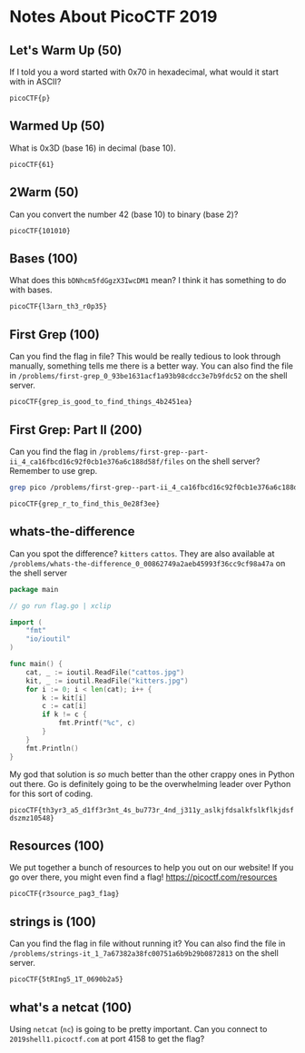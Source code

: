 # Notes About PicoCTF 2019

## Let's Warm Up (50)

If I told you a word started with 0x70 in hexadecimal, what would it start with in ASCII?

`picoCTF{p}`

## Warmed Up (50)

What is 0x3D (base 16) in decimal (base 10).

`picoCTF{61}`

## 2Warm (50)

Can you convert the number 42 (base 10) to binary (base 2)?

`picoCTF{101010}`

## Bases (100)

What does this `bDNhcm5fdGgzX3IwcDM1` mean? I think it has something to do with bases.

`picoCTF{l3arn_th3_r0p35}`

## First Grep (100)

Can you find the flag in file? This would be really tedious to look through manually, something tells me there is a better way. You can also find the file in `/problems/first-grep_0_93be1631acf1a93b98cdcc3e7b9fdc52` on the shell server.

`picoCTF{grep_is_good_to_find_things_4b2451ea}`

## First Grep: Part II (200)

Can you find the flag in `/problems/first-grep--part-ii_4_ca16fbcd16c92f0cb1e376a6c188d58f/files` on the shell server? Remember to use grep.

```sh
grep pico /problems/first-grep--part-ii_4_ca16fbcd16c92f0cb1e376a6c188d58f/files/**/*
```

`picoCTF{grep_r_to_find_this_0e28f3ee}`

## whats-the-difference

Can you spot the difference? `kitters` `cattos`. They are also available at `/problems/whats-the-difference_0_00862749a2aeb45993f36cc9cf98a47a` on the shell server

```go
package main

// go run flag.go | xclip

import (
	"fmt"
	"io/ioutil"
)

func main() {
	cat, _ := ioutil.ReadFile("cattos.jpg")
	kit, _ := ioutil.ReadFile("kitters.jpg")
	for i := 0; i < len(cat); i++ {
		k := kit[i]
		c := cat[i]
		if k != c {
			fmt.Printf("%c", c)
		}
	}
	fmt.Println()
}
```

My god that solution is *so* much better than the other crappy ones in Python out there. Go is definitely going to be the overwhelming leader over Python for this sort of coding.

`picoCTF{th3yr3_a5_d1ff3r3nt_4s_bu773r_4nd_j311y_aslkjfdsalkfslkflkjdsfdszmz10548}`

## Resources (100)

We put together a bunch of resources to help you out on our website! If you go over there, you might even find a flag! <https://picoctf.com/resources>

`picoCTF{r3source_pag3_f1ag}`

## strings is (100)

Can you find the flag in file without running it? You can also find the file in `/problems/strings-it_1_7a67382a38fc00751a6b9b29b0872813` on the shell server.

`picoCTF{5tRIng5_1T_0690b2a5}`

## what's a netcat (100)

Using `netcat` (`nc`) is going to be pretty important. Can you connect to `2019shell1.picoctf.com` at port 4158 to get the flag?
